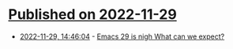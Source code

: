 # [Published on 2022-11-29](index.md)

* [2022-11-29, 14:46:04](https://news.ycombinator.com/item?id=33788208) - [Emacs 29 is nigh What can we expect?](https://blog.phundrak.com/emacs-29-what-can-we-expect/)
